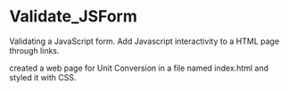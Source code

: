 # Validate_JSForm
Validating a JavaScript form. Add Javascript interactivity to a HTML page through links.

created a web page for Unit Conversion in a file named index.html and styled it with CSS.


